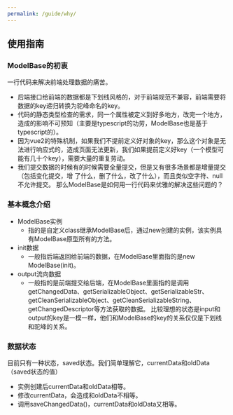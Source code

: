 ```yaml
---
permalink: /guide/why/
---
```

## 使用指南

### ModelBase的初衷

一行代码来解决前端处理数据的痛苦。
- 后端接口给前端的数据都是下划线风格的，对于前端规范不兼容，前端需要将数据的key递归转换为驼峰命名的key。
- 代码的静态类型检查的需求，同一个属性被定义到好多地方，改完一个地方，造成的影响不可预知（主要是typescript的功劳，ModelBase也是基于typescript的）。
- 因为vue2的特殊机制，如果我们不提前定义好对象的key，那么这个对象是无法进行响应式的，造成页面无法更新，我们如果提前定义好key（一个模型可能有几十个key），需要大量的重复劳动。
- 我们提交数据的时候有的时候需要全量提交，但是又有很多场景都是增量提交（包括变化提交，增 了什么，删了什么，改了什么），而且类似空字符、null不允许提交。
那么ModelBase是如何用一行代码来优雅的解决这些问题的？

### 基本概念介绍
- ModelBase实例
  - 指的是自定义class继承ModelBase后，通过new创建的实例，该实例具有ModelBase原型所有的方法。
- init数据
  - 一般指后端返回给前端的数据，在ModelBase里面指的是new ModelBase(init)。
- output流向数据
  - 一般指的是前端提交给后端，在ModelBase里面指的是调用getChangedData、getSerializableObject、getSerializableStr、getCleanSerializableObject、getCleanSerializableString、getChangedDescriptor等方法获取的数据。
比较理想的状态是input和output的key是一模一样，他们和ModelBase的key的关系仅仅是下划线和驼峰的关系。

### 数据状态
目前只有一种状态，saved状态。我们简单理解它，currentData和oldData（saved状态的值）
- 实例创建后currentData和oldData相等。
- 修改currentData，会造成和oldData不相等。
- 调用saveChangedData()，currentData和oldData又相等。



